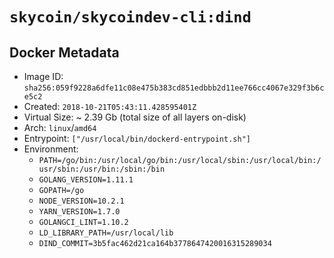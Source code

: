 # `skycoin/skycoindev-cli:dind`

## Docker Metadata

- Image ID: `sha256:059f9228a6dfe11c08e475b383cd851edbbb2d11ee766cc4067e329f3b6ce5c2`
- Created: `2018-10-21T05:43:11.428595401Z`
- Virtual Size: ~ 2.39 Gb
    (total size of all layers on-disk)
- Arch: `linux`/`amd64`
- Entrypoint: `["/usr/local/bin/dockerd-entrypoint.sh"]`
- Environment:
    - `PATH=/go/bin:/usr/local/go/bin:/usr/local/sbin:/usr/local/bin:/usr/sbin:/usr/bin:/sbin:/bin`
    - `GOLANG_VERSION=1.11.1`
    - `GOPATH=/go`
    - `NODE_VERSION=10.2.1`
    - `YARN_VERSION=1.7.0`
    - `GOLANGCI_LINT=1.10.2`
    - `LD_LIBRARY_PATH=/usr/local/lib`
    - `DIND_COMMIT=3b5fac462d21ca164b3778647420016315289034`

